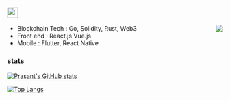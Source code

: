 ### <img src="https://media.giphy.com/media/hvRJCLFzcasrR4ia7z/giphy.gif" width="25px">
<img src="https://cdn.discordapp.com/emojis/843572666015416340.gif?v=1" align="right">

  - Blockchain Tech : Go, Solidity, Rust, Web3 <br/>
  - Front end : React.js Vue.js <br/>
  - Mobile : Flutter, React Native

### stats
[![Prasant's GitHub stats](https://github-readme-stats.vercel.app/api?username=cryptomoon8&show_icons=true&theme=radical)](https://github.com/cryptomoon8/github-readme-stats)

[![Top Langs](https://github-readme-stats.vercel.app/api/top-langs/?username=cryptomoon8&layout=compact&show_icons=true&theme=radical)](https://github.com/cryptomoon8/github-readme-stats)
